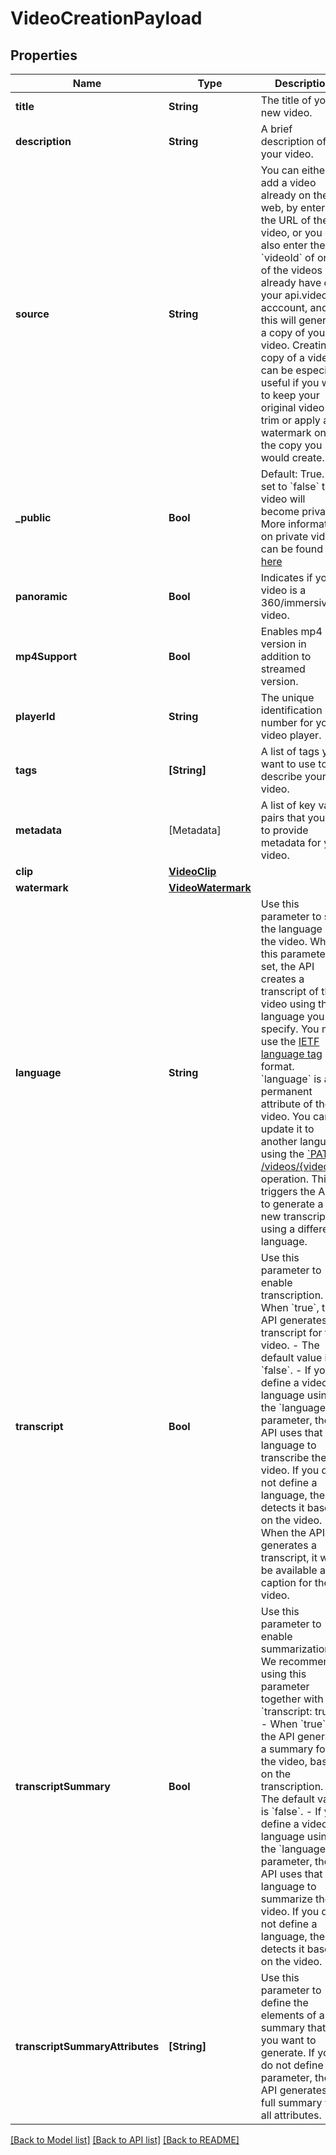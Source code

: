 # VideoCreationPayload

## Properties
Name | Type | Description | Notes
------------ | ------------- | ------------- | -------------
**title** | **String** | The title of your new video. | 
**description** | **String** | A brief description of your video. | [optional] 
**source** | **String** | You can either add a video already on the web, by entering the URL of the video, or you can also enter the &#x60;videoId&#x60; of one of the videos you already have on your api.video acccount, and this will generate a copy of your video. Creating a copy of a video can be especially useful if you want to keep your original video and trim or apply a watermark onto the copy you would create. | [optional] 
**_public** | **Bool** | Default: True. If set to &#x60;false&#x60; the video will become private. More information on private videos can be found [here](https://docs.api.video/delivery/video-privacy-access-management) | [optional] [default to true]
**panoramic** | **Bool** | Indicates if your video is a 360/immersive video. | [optional] [default to false]
**mp4Support** | **Bool** | Enables mp4 version in addition to streamed version. | [optional] [default to true]
**playerId** | **String** | The unique identification number for your video player. | [optional] 
**tags** | **[String]** | A list of tags you want to use to describe your video. | [optional] 
**metadata** | [Metadata] | A list of key value pairs that you use to provide metadata for your video. | [optional] 
**clip** | [**VideoClip**](VideoClip.md) |  | [optional] 
**watermark** | [**VideoWatermark**](VideoWatermark.md) |  | [optional] 
**language** | **String** | Use this parameter to set the language of the video. When this parameter is set, the API creates a transcript of the video using the language you specify. You must use the [IETF language tag](https://en.wikipedia.org/wiki/IETF_language_tag) format.  &#x60;language&#x60; is a permanent attribute of the video. You can update it to another language using the [&#x60;PATCH /videos/{videoId}&#x60;](https://docs.api.video/reference/api/Videos#update-a-video-object) operation. This triggers the API to generate a new transcript using a different language. | [optional] 
**transcript** | **Bool** | Use this parameter to enable transcription.   - When &#x60;true&#x60;, the API generates a transcript for the video. - The default value is &#x60;false&#x60;. - If you define a video language using the &#x60;language&#x60; parameter, the API uses that language to transcribe the video. If you do not define a language, the API detects it based on the video.  - When the API generates a transcript, it will be available as a caption for the video. | [optional] 
**transcriptSummary** | **Bool** | Use this parameter to enable summarization. We recommend using this parameter together with &#x60;transcript: true&#x60;.  - When &#x60;true&#x60;, the API generates a summary for the video, based on the transcription. - The default value is &#x60;false&#x60;. - If you define a video language using the &#x60;language&#x60; parameter, the API uses that language to summarize the video. If you do not define a language, the API detects it based on the video. | [optional] 
**transcriptSummaryAttributes** | **[String]** | Use this parameter to define the elements of a summary that you want to generate. If you do not define this parameter, the API generates a full summary with all attributes. | [optional] 

[[Back to Model list]](../README.md#documentation-for-models) [[Back to API list]](../README.md#documentation-for-api-endpoints) [[Back to README]](../README.md)


